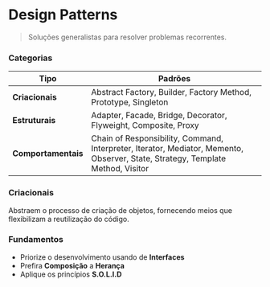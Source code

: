 # Design Patterns

> Soluções generalistas para resolver problemas recorrentes.

### Categorias
| **Tipo**             | **Padrões**                                                                        |
|----------------------|------------------------------------------------------------------------------------|
| **Criacionais**      | Abstract Factory, Builder, Factory Method, Prototype, Singleton                    |
| **Estruturais**      | Adapter, Facade, Bridge, Decorator, Flyweight, Composite, Proxy                    |
| **Comportamentais**  | Chain of Responsibility, Command, Interpreter, Iterator, Mediator, Memento, Observer, State, Strategy, Template Method, Visitor |


### Criacionais
Abstraem o processo de criação de objetos, fornecendo meios que flexibilizam a reutilização do código.

### Fundamentos
- Priorize o desenvolvimento usando de **Interfaces**
- Prefira **Composição** a **Herança**
- Aplique os princípios **S.O.L.I.D**
